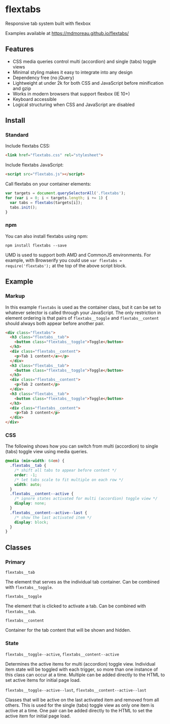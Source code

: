 # flextabs

Responsive tab system built with flexbox

Examples available at https://mdmoreau.github.io/flextabs/

## Features

- CSS media queries control multi (accordion) and single (tabs) toggle views
- Minimal styling makes it easy to integrate into any design
- Dependency free (no jQuery)
- Lightweight at under 2k for both CSS and JavaScript before minification and gzip
- Works in modern browsers that support flexbox (IE 10+)
- Keyboard accessible
- Logical structuring when CSS and JavaScript are disabled

## Install

### Standard

Include flextabs CSS:

```html
<link href="flextabs.css" rel="stylesheet">
```

Include flextabs JavaScript:

```html
<script src="flextabs.js"></script>
```

Call flextabs on your container elements:

```js
var targets = document.querySelectorAll('.flextabs');
for (var i = 0; i < targets.length; i += 1) {
  var tabs = flextabs(targets[i]);
  tabs.init();
}
```

### npm

You can also install flextabs using npm:

```
npm install flextabs --save
```

UMD is used to support both AMD and CommonJS environments.  For example, with Browserify you could use `var flextabs = require('flextabs');` at the top of the above script block.

## Example

### Markup

In this example `flextabs` is used as the container class, but it can be set to whatever selector is called through your JavaScript.  The only restriction in element ordering is that pairs of `flextabs__toggle` and `flextabs__content` should always both appear before another pair.

```html
<div class="flextabs">
  <h3 class="flextabs__tab">
    <button class="flextabs__toggle">Toggle</button>
  </h3>
  <div class="flextabs__content">
    <p>Tab 1 content</a></p>
  </div>
  <h3 class="flextabs__tab">
    <button class="flextabs__toggle">Toggle</button>
  </h3>
  <div class="flextabs__content">
    <p>Tab 2 content</p>
  </div>
  <h3 class="flextabs__tab">
    <button class="flextabs__toggle">Toggle</button>
  </h3>
  <div class="flextabs__content">
    <p>Tab 3 content</p>
  </div>
</div>
```
### CSS

The following shows how you can switch from multi (accordion) to single (tabs) toggle view using media queries.

```css
@media (min-width: 64em) {
  .flextabs__tab {
    /* shift all tabs to appear before content */
    order: -1;
    /* let tabs scale to fit multiple on each row */
    width: auto;
  }
  .flextabs__content--active {
    /* ignore states activated for multi (accordion) toggle view */
    display: none;
  }
  .flextabs__content--active--last {
    /* show the last activated item */
    display: block;
  }
}
```

## Classes

### Primary

`flextabs__tab`

The element that serves as the individual tab container.  Can be combined with `flextabs__toggle`.

`flextabs__toggle`

The element that is clicked to activate a tab.  Can be combined with `flextabs__tab`.

`flextabs__content`

Container for the tab content that will be shown and hidden.

### State

`flextabs__toggle--active`, `flextabs__content--active`

Determines the active items for multi (accordion) toggle view.  Individual item state will be toggled with each trigger, so more than one instance of this class can occur at a time.  Multiple can be added directly to the HTML to set active items for initial page load.

`flextabs__toggle--active--last`, `flextabs__content--active--last`

Classes that will be active on the last activated item and removed from all others.  This is used for the single (tabs) toggle view as only one item is active at a time.  One pair can be added directly to the HTML to set the active item for initial page load.
